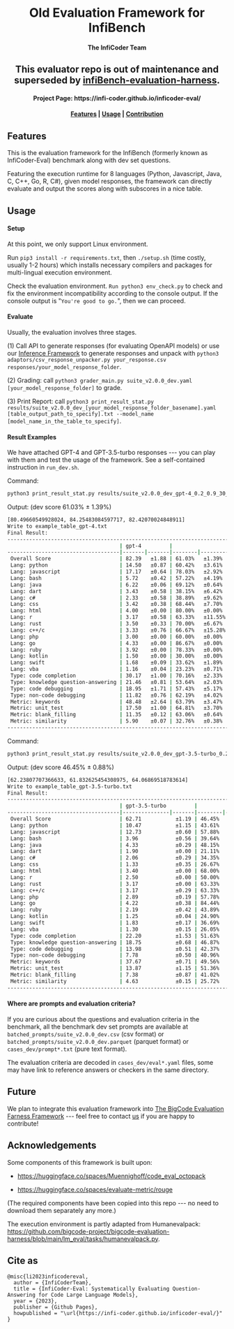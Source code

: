 <h1 align="center">Old Evaluation Framework for InfiBench</h1>

<h4 align="center">The InfiCoder Team</h4>

<h2 align="center">This evaluator repo is out of maintenance and superseded by <a href="https://github.com/infi-coder/infibench-evaluation-harness">infiBench-evaluation-harness</a>.</h2>

<h4 align="center">Project Page: https://infi-coder.github.io/inficoder-eval/</h4>

<h4 align="center">
    <p>
        <a href="#features">Features</a> |
        <a href="#usage">Usage</a> |
        <a href="#future">Contribution</a>
    <p>
</h4>

## Features
This is the evaluation framework for the InfiBench (formerly known as InfiCoder-Eval) benchmark along with dev set questions.

Featuring the execution runtime for 8 languages (Python, Javascript, Java, C, C++, Go, R, C#), given model responses, the framework can directly evaluate and output the scores along with subscores in a nice table.

## Usage


#### Setup

At this point, we only support Linux environment.

Run `pip3 install -r requirements.txt`, then `./setup.sh` (time costly, usually 1-2 hours) which installs necessary compilers and packages for multi-lingual execution environment.

Check the evaluation environment.
`Run python3 env_check.py` to check and fix the environment incompatibility according to the console output. If the console output is "`You're good to go.`", then we can proceed.

#### Evaluate

Usually, the evaluation involves three stages.

(1) Call API to generate responses (for evaluating OpenAPI models) or use our [Inference Framework](https://github.com/infi-coder/ffqa-evaluation-harness) to generate responses and unpack with `python3 adaptors/csv_response_unpacker.py your_response.csv responses/your_model_response_folder`.

(2) Grading: call `python3 grader_main.py suite_v2.0.0_dev.yaml [your_model_response_folder]` to grade.

(3) Print Report: call `python3 print_result_stat.py results/suite_v2.0.0_dev_[your_model_response_folder_basename].yaml [table_output_path_to_specify].txt --model_name [model_name_in_the_table_to_specify]`.


#### Result Examples

We have attached GPT-4 and GPT-3.5-turbo responses --- you can play with them and test the usage of the framework. See a self-contained instruction in `run_dev.sh`. 

Command:
```bash
python3 print_result_stat.py results/suite_v2.0.0_dev_gpt-4_0.2_0.9_30_suite_v2.0.0_dev.yaml example_table_gpt-4.txt --model_name gpt-4
```

Output: (dev score 61.03% ± 1.39%)
```bash
[80.49660549928024, 84.25483084597717, 82.42070024848911]
Write to example_table_gpt-4.txt
Final Result:
-------------------------------------------------------------------------------------------------
                                    | gpt-4         |                  | Full Score | Allocation 
------------------------------------|-------|-------|--------|---------|------------|------------
 Overall Score                      | 82.39   ±1.88 | 61.03%   ±1.39%  | 135.00     |            
 Lang: python                       | 14.50   ±0.87 | 60.42%   ±3.61%  | 24.00      | 17.78%     
 Lang: javascript                   | 17.17   ±0.64 | 78.03%   ±2.92%  | 22.00      | 16.30%     
 Lang: bash                         | 5.72    ±0.42 | 57.22%   ±4.19%  | 10.00      | 7.41%      
 Lang: java                         | 6.22    ±0.06 | 69.12%   ±0.64%  | 9.00       | 6.67%      
 Lang: dart                         | 3.43    ±0.58 | 38.15%   ±6.42%  | 9.00       | 6.67%      
 Lang: c#                           | 2.33    ±0.58 | 38.89%   ±9.62%  | 6.00       | 4.44%      
 Lang: css                          | 3.42    ±0.38 | 68.44%   ±7.70%  | 5.00       | 3.70%      
 Lang: html                         | 4.00    ±0.00 | 80.00%   ±0.00%  | 5.00       | 3.70%      
 Lang: r                            | 3.17    ±0.58 | 63.33%   ±11.55% | 5.00       | 3.70%      
 Lang: rust                         | 3.50    ±0.33 | 70.00%   ±6.67%  | 5.00       | 3.70%      
 Lang: c++/c                        | 3.33    ±0.76 | 66.67%   ±15.28% | 5.00       | 3.70%      
 Lang: php                          | 3.00    ±0.00 | 60.00%   ±0.00%  | 5.00       | 3.70%      
 Lang: go                           | 4.33    ±0.00 | 86.67%   ±0.00%  | 5.00       | 3.70%      
 Lang: ruby                         | 3.92    ±0.00 | 78.33%   ±0.00%  | 5.00       | 3.70%      
 Lang: kotlin                       | 1.50    ±0.00 | 30.00%   ±0.00%  | 5.00       | 3.70%      
 Lang: swift                        | 1.68    ±0.09 | 33.62%   ±1.89%  | 5.00       | 3.70%      
 Lang: vba                          | 1.16    ±0.04 | 23.23%   ±0.71%  | 5.00       | 3.70%      
 Type: code completion              | 30.17   ±1.00 | 70.16%   ±2.33%  | 43.00      | 31.85%     
 Type: knowledge question-answering | 21.46   ±0.81 | 53.64%   ±2.03%  | 40.00      | 29.63%     
 Type: code debugging               | 18.95   ±1.71 | 57.43%   ±5.17%  | 33.00      | 24.44%     
 Type: non-code debugging           | 11.82   ±0.76 | 62.19%   ±4.02%  | 19.00      | 14.07%     
 Metric: keywords                   | 48.48   ±2.64 | 63.79%   ±3.47%  | 76.00      | 56.30%     
 Metric: unit_test                  | 17.50   ±1.00 | 64.81%   ±3.70%  | 27.00      | 20.00%     
 Metric: blank_filling              | 11.35   ±0.12 | 63.06%   ±0.64%  | 18.00      | 13.33%     
 Metric: similarity                 | 5.90    ±0.07 | 32.76%   ±0.38%  | 18.00      | 13.33%     
-------------------------------------------------------------------------------------------------
```

Command:
```bash
python3 print_result_stat.py results/suite_v2.0.0_dev_gpt-3.5-turbo_0.2_0.9_30_suite_v2.0.0_dev.yaml example_table_gpt-3.5-turbo.txt --model_name gpt-3.5-turbo
```

Output: (dev score 46.45% ± 0.88%)

```bash
[62.23807707366633, 61.832625454308975, 64.06869518783614]
Write to example_table_gpt-3.5-turbo.txt
Final Result:
--------------------------------------------------------------------------------------------------------
                                    | gpt-3.5-turbo         |                 | Full Score | Allocation 
------------------------------------|---------------|-------|--------|--------|------------|------------
 Overall Score                      | 62.71           ±1.19 | 46.45%   ±0.88% | 135.00     |            
 Lang: python                       | 10.47           ±1.15 | 43.61%   ±4.81% | 24.00      | 17.78%     
 Lang: javascript                   | 12.73           ±0.60 | 57.88%   ±2.73% | 22.00      | 16.30%     
 Lang: bash                         | 3.96            ±0.56 | 39.64%   ±5.58% | 10.00      | 7.41%      
 Lang: java                         | 4.33            ±0.29 | 48.15%   ±3.21% | 9.00       | 6.67%      
 Lang: dart                         | 1.90            ±0.00 | 21.11%   ±0.00% | 9.00       | 6.67%      
 Lang: c#                           | 2.06            ±0.29 | 34.35%   ±4.81% | 6.00       | 4.44%      
 Lang: css                          | 1.33            ±0.35 | 26.67%   ±7.06% | 5.00       | 3.70%      
 Lang: html                         | 3.40            ±0.00 | 68.00%   ±0.00% | 5.00       | 3.70%      
 Lang: r                            | 2.50            ±0.00 | 50.00%   ±0.00% | 5.00       | 3.70%      
 Lang: rust                         | 3.17            ±0.00 | 63.33%   ±0.00% | 5.00       | 3.70%      
 Lang: c++/c                        | 3.17            ±0.29 | 63.33%   ±5.77% | 5.00       | 3.70%      
 Lang: php                          | 2.89            ±0.19 | 57.78%   ±3.85% | 5.00       | 3.70%      
 Lang: go                           | 4.22            ±0.38 | 84.44%   ±7.70% | 5.00       | 3.70%      
 Lang: ruby                         | 2.19            ±0.42 | 43.89%   ±8.39% | 5.00       | 3.70%      
 Lang: kotlin                       | 1.25            ±0.04 | 24.90%   ±0.81% | 5.00       | 3.70%      
 Lang: swift                        | 1.83            ±0.17 | 36.69%   ±3.42% | 5.00       | 3.70%      
 Lang: vba                          | 1.30            ±0.15 | 26.05%   ±2.94% | 5.00       | 3.70%      
 Type: code completion              | 22.20           ±1.53 | 51.63%   ±3.55% | 43.00      | 31.85%     
 Type: knowledge question-answering | 18.75           ±0.68 | 46.87%   ±1.70% | 40.00      | 29.63%     
 Type: code debugging               | 13.98           ±0.51 | 42.37%   ±1.54% | 33.00      | 24.44%     
 Type: non-code debugging           | 7.78            ±0.50 | 40.96%   ±2.63% | 19.00      | 14.07%     
 Metric: keywords                   | 37.67           ±0.71 | 49.56%   ±0.93% | 76.00      | 56.30%     
 Metric: unit_test                  | 13.87           ±1.15 | 51.36%   ±4.28% | 27.00      | 20.00%     
 Metric: blank_filling              | 7.38            ±0.87 | 41.02%   ±4.81% | 18.00      | 13.33%     
 Metric: similarity                 | 4.63            ±0.15 | 25.72%   ±0.82% | 18.00      | 13.33%     
--------------------------------------------------------------------------------------------------------
```

#### Where are prompts and evaluation criteria?

If you are curious about the questions and evaluation criteria in the benchmark,
all the benchmark dev set prompts are available at `batched_prompts/suite_v2.0.0_dev.csv` (csv format) or `batched_prompts/suite_v2.0.0_dev.parquet` (parquet format) or `cases_dev/prompt*.txt` (pure text format).

The evaluation criteria are decoded in `cases_dev/eval*.yaml` files, some may have link to reference answers or checkers in the same directory.

## Future

We plan to integrate this evaluation framework into [The BigCode Evaluation Farness Framework](https://github.com/bigcode-project/bigcode-evaluation-harness) --- feel free to contact [us](mailto:linyi2@illinois.edu) if you are happy to contribute!

## Acknowledgements

Some components of this framework is built upon:

- https://huggingface.co/spaces/Muennighoff/code_eval_octopack

- https://huggingface.co/spaces/evaluate-metric/rouge

(The required components have been copied into this repo --- no need to download them separately any more.)

The execution environment is partly adapted from Humanevalpack: https://github.com/bigcode-project/bigcode-evaluation-harness/blob/main/lm_eval/tasks/humanevalpack.py.

## Cite as

```
@misc{li2023inficodereval,
  author = {InfiCoderTeam},
  title = {InfiCoder-Eval: Systematically Evaluating Question-Answering for Code Large Language Models},
  year = {2023},
  publisher = {Github Pages},
  howpublished = "\url{https://infi-coder.github.io/inficoder-eval/}"
}
```
